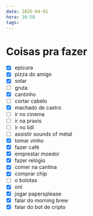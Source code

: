 ```yaml
---
date: 2025-04-01
hora: 10:50
tags:
---
```




# Coisas pra fazer
- [x] epicura
- [x] pizza do amigo
- [x] solar
- [ ] gruta
- [x] cantinho
- [ ] cortar cabelo
- [x] machado de castro
- [ ] ir no cinema
- [ ] ir na praxis
- [ ] ir no lidl
- [ ] assistir sounds of metal
- [x] tomar vinho
- [x] fazer café
- [x] emprestar moedor
- [x] fazer relógio
- [x] comer na cantina
- [x] comprar chip
- [ ] o bolotas
- [x] oni
- [x] jogar papersplease
- [x] falar do morning brew
- [x] falar do bot de cripto
